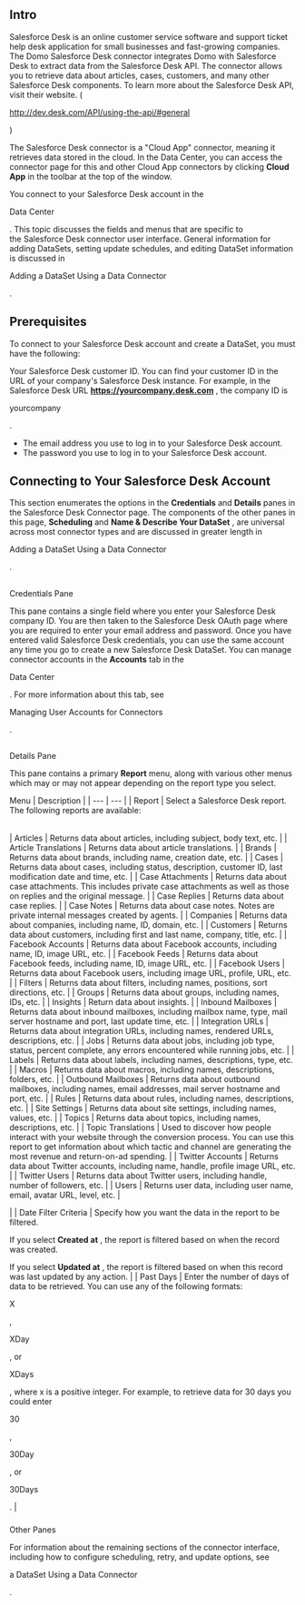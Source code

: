 

Intro
---------

Salesforce Desk is an online customer service software and support ticket help desk application for small businesses and fast-growing companies. The Domo Salesforce Desk connector integrates Domo with Salesforce Desk to extract data from the Salesforce Desk API. The connector allows you to retrieve data about articles, cases, customers, and many other Salesforce Desk components. To learn more about the Salesforce Desk API, visit their website. (

http://dev.desk.com/API/using-the-api/#general

)


 The Salesforce Desk connector is a "Cloud App" connector, meaning it retrieves data stored in the cloud. In the Data Center, you can access the connector page for this and other Cloud App connectors by clicking
 **Cloud App**
 in the toolbar at the top of the window.


 You connect to your Salesforce Desk account in the

Data Center

. This topic discusses the fields and menus that are specific to the Salesforce Desk connector user interface. General information for adding DataSets, setting update schedules, and editing DataSet information is discussed in

Adding a DataSet Using a Data Connector

.


 Prerequisites
---------------

To connect to your Salesforce Desk account and create a DataSet, you must have the following:

 Your Salesforce Desk customer ID. You can find your customer ID in the URL of your company's Salesforce Desk instance. For example, in the Salesforce Desk URL
 **https://yourcompany.desk.com**
 , the company ID is

yourcompany

.
* The email address you use to log in to your Salesforce Desk account.
* The password you use to log in to your Salesforce Desk account.

Connecting to Your Salesforce Desk Account
--------------------------------------------

This section enumerates the options in the
 **Credentials**
 and
 **Details**
 panes in the Salesforce Desk Connector page. The components of the other panes in this page,
 **Scheduling**
 and
 **Name & Describe Your DataSet**
 , are universal across most connector types and are discussed in greater length in

Adding a DataSet Using a Data Connector

.

##
 Credentials Pane

This pane contains a single field where you enter your Salesforce Desk company ID. You are then taken to the Salesforce Desk OAuth page where you are required to enter your email address and password. Once you have entered valid Salesforce Desk credentials, you can use the same account any time you go to create a new Salesforce Desk DataSet. You can manage connector accounts in the
 **Accounts**
 tab in the

Data Center

. For more information about this tab, see

Managing User Accounts for Connectors

.

##
 Details Pane

This pane contains a primary
 **Report**
 menu, along with various other menus which may or may not appear depending on the report type you select.


 Menu
  |
 Description
  |
| --- | --- |
|
 Report
  |
 Select a Salesforce Desk report. The following reports are available:


|  |  |
| --- | --- |
|
 Articles
  |
 Returns data about articles, including subject, body text, etc.
  |
|
 Article Translations
  |
 Returns data about article translations.
  |
|
 Brands
  |
 Returns data about brands, including name, creation date, etc.
  |
|
 Cases
  |
 Returns data about cases, including status, description, customer ID, last modification date and time, etc.
  |
|
 Case Attachments
  |
 Returns data about case attachments. This includes private case attachments as well as those on replies and the original message.
  |
|
 Case Replies
  |
 Returns data about case replies.
  |
|
 Case Notes
  |
 Returns data about case notes. Notes are private internal messages created by agents.
  |
|
 Companies
  |
 Returns data about companies, including name, ID, domain, etc.
  |
|
 Customers
  |
 Returns data about customers, including first and last name, company, title, etc.
  |
|
 Facebook Accounts
  |
 Returns data about Facebook accounts, including name, ID, image URL, etc.
  |
|
 Facebook Feeds
  |
 Returns data about Facebook feeds, including name, ID, image URL, etc.
  |
|
 Facebook Users
  |
 Returns data about Facebook users, including image URL, profile, URL, etc.
  |
|
 Filters
  |
 Returns data about filters, including names, positions, sort directions, etc.
  |
|
 Groups
  |
 Returns data about groups, including names, IDs, etc.
  |
|
 Insights
  |
 Return data about insights.
  |
|
 Inbound Mailboxes
  |
 Returns data about inbound mailboxes, including mailbox name, type, mail server hostname and port, last update time, etc.
  |
|
 Integration URLs
  |
 Returns data about integration URLs, including names, rendered URLs, descriptions, etc.
  |
|
 Jobs
  |
 Returns data about jobs, including job type, status, percent complete, any errors encountered while running jobs, etc.
  |
|
 Labels
  |
 Returns data about labels, including names, descriptions, type, etc.
  |
|
 Macros
  |
 Returns data about macros, including names, descriptions, folders, etc.
  |
|
 Outbound Mailboxes
  |
 Returns data about outbound mailboxes, including names, email addresses, mail server hostname and port, etc.
  |
|
 Rules
  |
 Returns data about rules, including names, descriptions, etc.
  |
|
 Site Settings
  |
 Returns data about site settings, including names, values, etc.
  |
|
 Topics
  |
 Returns data about topics, including names, descriptions, etc.
  |
|
 Topic Translations
  |
 Used to discover how people interact with your website through the conversion process. You can use this report to get information about which tactic and channel are generating the most revenue and return-on-ad spending.
  |
|
 Twitter Accounts
  |
 Returns data about Twitter accounts, including name, handle, profile image URL, etc.
  |
|
 Twitter Users
  |
 Returns data about Twitter users, including handle, number of followers, etc.
  |
|
 Users
  |
 Returns user data, including user name, email, avatar URL, level, etc.
  |


 |
|
 Date Filter Criteria
  |
 Specify how you want the data in the report to be filtered.


 If you select
 **Created at**
 , the report is filtered based on when the record was created.


 If you select
 **Updated at**
 , the report is filtered based on when this record was last updated by any action.
  |
|
 Past Days
  |
 Enter the number of days of data to be retrieved. You can use any of the following formats:

X

,

XDay

, or

XDays

, where x is a positive integer. For example, to retrieve data for 30 days you could enter

30

,

30Day

, or

30Days

.
  |


###
 Other Panes

For information about the remaining sections of the connector interface, including how to configure scheduling, retry, and update options, see

a DataSet Using a Data Connector

.

